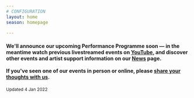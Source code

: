 ```yaml
---
# CONFIGURATION
layout: home
season: homepage

---
```

#### We'll announce our upcoming Performance Programme soon — in the meantime watch previous livestreamed events on <a href="http://bit.ly/YTwarnmcr" target="_blank">YouTube</a>, and discover other events and artist support information on our [News](/news) page.<br><br>If you've seen one of our events in person or online, please <a href="http://bit.ly/warnmcrfeedback" target="_blank">share your thoughts with us</a>.       
<small>Updated 4 Jan 2022</small>
